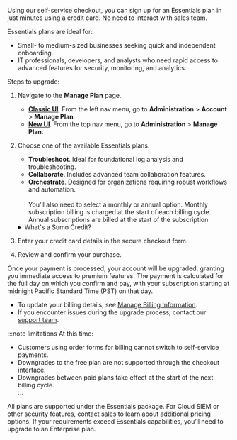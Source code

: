 Using our self-service checkout, you can sign up for an Essentials plan in just minutes using a credit card. No need to interact with sales team.

Essentials plans are ideal for:  
- Small- to medium-sized businesses seeking quick and independent onboarding.  
- IT professionals, developers, and analysts who need rapid access to advanced features for security, monitoring, and analytics.

Steps to upgrade:

1. Navigate to the **Manage Plan** page.
   * [**Classic UI**](/docs/get-started/sumo-logic-ui-classic). From the left nav menu, go to **Administration** > **Account** > **Manage Plan**.
   * [**New UI**](/docs/get-started/sumo-logic-ui). From the top nav menu, go to **Administration** > **Manage Plan**.
1. Choose one of the available Essentials plans.
   * **Troubleshoot**. Ideal for foundational log analysis and troubleshooting.
   * **Collaborate**. Includes advanced team collaboration features.
   * **Orchestrate**. Designed for organizations requiring robust workflows and automation.<br/><br/>You'll also need to select a monthly or annual option. Monthly subscription billing is charged at the start of each billing cycle. Annual subscriptions are billed at the start of the subscription.

    <details>

    <summary>What's a Sumo Credit?</summary>

    Sumo Credit is a unit of measure that is used to flexibly pay for any products (e.g., logs, metrics, storage) within your plan. This can be used as needed for your desired purpose by managing your account without unnecessary waste.

    </details>

1. Enter your credit card details in the secure checkout form.
1. Review and confirm your purchase.

Once your payment is processed, your account will be upgraded, granting you immediate access to premium features. The payment is calculated for the full day on which you confirm and pay, with your subscription starting at midnight Pacific Standard Time (PST) on that day.

* To update your billing details, see [Manage Billing Information](/docs/manage/manage-subscription/manage-billing-information).
* If you encounter issues during the upgrade process, contact our [support team](https://support.sumologic.com/support/s/).

:::note limitations
At this time:  
- Customers using order forms for billing cannot switch to self-service payments.  
- Downgrades to the free plan are not supported through the checkout interface.  
- Downgrades between paid plans take effect at the start of the next billing cycle.  
:::

All plans are supported under the Essentials package. For Cloud SIEM or other security features, contact sales to learn about additional pricing options. If your requirements exceed Essentials capabilities, you’ll need to upgrade to an Enterprise plan.



<!-- at note about cancelling - have to contact support -->
